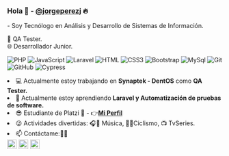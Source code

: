  <h3>
    Hola 👋 - <a href="https://github.com/jorgeperezj/">@jorgeperezj</a> 🔥
</h3>
<p>
    - Soy Tecnólogo en Análisis y Desarrollo de Sistemas de Información.
</p>

🐞 QA Tester.<br>
🌐 Desarrollador Junior.

![PHP](https://img.shields.io/badge/-php-black?style=flat-square&logo=php)
![JavaScript](https://img.shields.io/badge/-JavaScript-black?style=flat-square&logo=javascript)
![Laravel](https://img.shields.io/badge/-Laravel-black?style=flat-square&logo=Laravel)
![HTML](https://img.shields.io/badge/-HTML5-black?style=flat-square&logo=html5)
![CSS3](https://img.shields.io/badge/-CSS3-black?style=flat-square&logo=css3&logoColor=white)
![Bootstrap](https://img.shields.io/badge/-Bootstrap-black?style=flat-square&logo=bootstrap)
![MySql](https://img.shields.io/badge/-MySql-black?style=flat-square&logo=mysql)
![Git](https://img.shields.io/badge/-Git-black?style=flat-square&logo=git)
![GitHub](https://img.shields.io/badge/-GitHub-black?style=flat-square&logo=github)
![Cypress](https://img.shields.io/badge/-Cypress-black?style=flat-square&logo=cypress)

<li>💻 Actualmente estoy trabajando en <b>Synaptek - DentOS</b> como <b>QA Tester.</b></li>
<li>🌱 Actualmente estoy aprendiendo <b>Laravel y Automatización de pruebas de software.</b></li>
<li>😎 Estudiante de Platzi 💚 - 👉<a href="https://platzi.com/p/Jorgeperezj/"><b>Mi Perfil</b></a></li>
<li>😜 Actividades divertidas: 🎧🎻 Música, 🚴🏻Ciclismo, 📺 TvSeries.</li>
<li>📫 Contáctame:👀📌</li>
<div>
    <a href="https://www.linkedin.com/in/jorgeperezj/">
        <img align="left" style="margin-right:5px;" alt="Jorge's Linkedin" title="Linkedin" width="22px" src="https://image.flaticon.com/icons/png/512/174/174857.png" />
    </a>
    <a href="https://github.com/jorgeperezj/">
	<img align="left" style="margin-right:5px;" alt="Jorge's GitHub" title="GitHub" width="22px" src="https://cdn1.iconfinder.com/data/icons/logotypes/32/github-256.png" />
    </a>
    <a href="mailto:jperezjimenez3@gmail.com">
	<img align="left" style="margin-right:5px;" alt="Jorge's Gmail" title="Gmail" width="22px" src="https://cdn1.iconfinder.com/data/icons/google-new-logos-1/32/gmail_new_logo-256.png" />
    </a>
</div>
